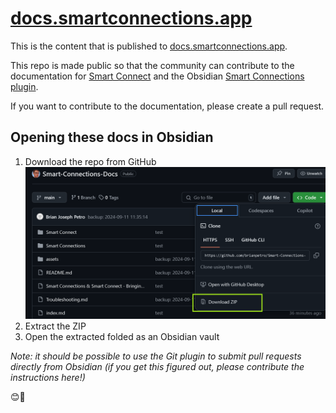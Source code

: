 # [docs.smartconnections.app](https://docs.smartconnections.app)

This is the content that is published to [docs.smartconnections.app](https://docs.smartconnections.app).

This repo is made public so that the community can contribute to the documentation for [Smart Connect](https://github.com/brianpetro/smart-connect) and the Obsidian [Smart Connections plugin](https://github.com/brianpetro/obsidian-smart-connections).

If you want to contribute to the documentation, please create a pull request.

## Opening these docs in Obsidian
1. Download the repo from GitHub
![](./assets/Download%20docs%20github%20repo.png)
2. Extract the ZIP
3. Open the extracted folded as an Obsidian vault

*Note: it should be possible to use the Git plugin to submit pull requests directly from Obsidian (if you get this figured out, please contribute the instructions here!)*

😊🌴